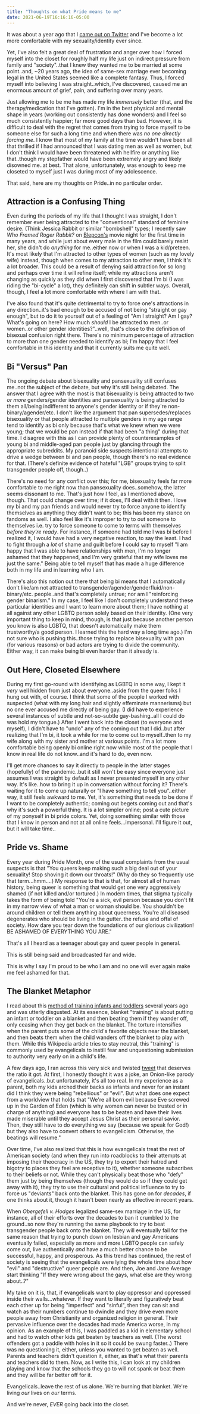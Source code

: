 ```yaml
---
title: "Thoughts on what Pride means to me"
date: 2021-06-19T16:16:16-05:00
---
```


It was about a year ago that I [came out on Twitter](https://twitter.com/ghostnotepony/status/1268374394553991168) and I've become a lot more comfortable with my sexuality/identity ever since.  
<!--more-->

Yet, I've also felt a great deal of frustration and anger over how I forced myself into the closet for roughly half my life just on indirect pressure from family and "society"..that I knew they wanted me to be married at some point..and, ~20 years ago, the idea of same-sex marriage ever becoming legal in the United States seemed like a complete fantasy.  Thus, I forced myself into believing I was straight..which, I've discovered, caused me an enormous amount of grief, pain, and suffering over many years.

Just allowing me to be me has made my life *immensely* better (that, and the therapy/medication that I've gotten).  I'm in the best physical and mental shape in years (working out consistently has done wonders) and I feel so much consistently happier; far more good days than bad.  However, it is difficult to deal with the regret that comes from trying to force myself to be someone else for such a long time and when there was *no one directly forcing me*.  I know that most of my family at the time wouldn't have been all that thrilled if I had announced that I was dating men as well as women, but I don't think I would have been threatened with hellfire or anything like that..though my stepfather would have been extremely angry and likely disowned me..at best.  That alone, unfortunately, was enough to keep me closeted to myself just I was during most of my adolescence.

That said, here are my thoughts on Pride..in no particular order.

## Attraction is a Confusing Thing

Even during the periods of my life that I thought I was straight, I don't remember ever being attracted to the "conventional" standard of feminine desire.  (Think Jessica Rabbit or similar "bombshell" types; I recently saw *Who Framed Roger Rabbit?* on [Blepcon's](https://twitter.com/blepcon) movie night for the first time in many years, and while just about every male in the film could barely resist her, she didn't do *anything* for me..either now or when I was a kid/preteen.  It's most likely that I'm attracted to other types of women (such as my lovely wife) instead, though when comes to my attraction to other men, I think it's a lot broader.  This could be a result of denying said attraction for so long and perhaps over time it will refine itself; while my attractions aren't changing as quickly as they did when I first discovered that I'm bi (I was riding the "bi-cycle" a lot), they definitely can shift in subtler ways.  Overall, though, I feel a lot more comfortable with where I am with that.

I've also found that it's quite detrimental to try to force one's attractions in any direction..it's bad enough to be accused of not being "straight or gay enough", but to do it to yourself out of a feeling of "Am I straight?  Am I gay?  What's going on here?  How much *should* I be attracted to men..or women..or other gender identities?"..well, that's close to the definition of bisexual confusion right there.  There's no minimum percentage of attraction to more than one gender needed to identify as bi; I'm happy that I feel comfortable in this identity and that it currently suits me quite well.

## Bi "Versus" Pan

The ongoing debate about bisexuality and pansexuality still confuses me..not the subject of the debate, but why it's still being debated.  The answer that I agree with the most is that bisexuality is being attracted to two *or more* genders/gender identities and pansexuality is being attracted to them all/being indifferent to anyone's gender identity or if they're non-binary/agender/etc.  I don't like the argument that pan supersedes/replaces bisexuality or that people attracted to multiple genders in my age range tend to identify as bi only because that's what we knew when we were young; that we would be pan instead if that had been "a thing" during that time.  I disagree with this as I can provide plenty of counterexamples of young bi and middle-aged pan people just by glancing through the appropriate subreddits.  My paranoid side suspects intentional attempts to drive a wedge between bi and pan people, though there's no real evidence for that.  (There's definite evidence of hateful "LGB" groups trying to split transgender people off, though..)

There's no need for any conflict over this; for me, bisexuality feels far more comfortable to me right now than pansexuality does..somehow, the latter seems dissonant to me.  That's just how I feel, as I mentioned above, though.  That could change over time; if it does, I'll deal with it then.  I love my bi and my pan friends and would never try to force anyone to identify themselves as anything they didn't want to be; this has been my stance on fandoms as well.  I also feel like it's improper to try to out someone to themselves i.e. try to force someone to come to terms with themselves *before they're ready*.  For instance, if someone had told me I was bi before I realized it, I would have had a very negative reaction, to say the least.  I had to fight through a *lot* of shame and guilt before I could say to myself "I am happy that I was able to have relationships with men, I'm no longer ashamed that they happened, and I'm very grateful that my wife loves me just the same."  Being able to tell myself that has made a huge difference both in my life and in learning who I am.  

There's also this notion out there that being bi means that I automatically don't like/am not attracted to transgender/agender/genderfluid/non-binary/etc. people..and that's completely untrue; nor am I "reinforcing gender binarism."  In my case, I feel like I don't completely understand these particular identities and I want to learn more about them; I have nothing at all against any other LGBTQ person solely based on their identity.  (One very important thing to keep in mind, though, is that just because another person you know is also LGBTQ, that doesn't automatically make them trustworthy/a good person.  I learned this the hard way a long time ago.)  I'm not sure who is pushing this..those trying to replace bisexuality with pan (for various reasons) or bad actors are trying to divide the community.  Either way, it can make being bi even harder than it already is.

## Out Here, Closeted Elsewhere

During my first go-round with identifying as LGBTQ in some way, I kept it *very* well hidden from just about everyone..aside from the queer folks I hung out with, of course.  I think that some of the people I worked with suspected (what with my long hair and slightly effeminate mannerisms) but no one ever accused me directly of being gay.  (I did have to experience several instances of subtle and not-so-subtle gay-bashing..all I could do was hold my tongue.)  After I went back into the closet (to everyone and myself), I didn't have to "undo" any of the coming out that I did..but after realizing that I'm bi, it took a while for me to come out to myself..then to my wife along with my sister and mother at various points.  I'm a lot more comfortable being openly bi online right now while most of the people that I know in real life do not know..and it's hard to do, even now.

I'll get more chances to say it directly to people in the latter stages (hopefully) of the pandemic..but it still won't be easy since everyone just assumes I was straight by default as I never presented myself in any other way.  It's like..how to bring it up in conversation without forcing it?  There's waiting for it to come up naturally or "I have something to tell you"..either way, it still feels awkward to me.  Yet, it's something that needs to be done if I want to be completely authentic; coming out begets coming out and that's why it's such a powerful thing.  It is a lot simpler online; post a cute picture of my ponyself in bi pride colors.  Yet, doing something similar with those that I know in person and not at all online feels...impersonal.  I'll figure it out, but it will take time..

## Pride vs. Shame

Every year during Pride Month, one of the usual complaints from the usual suspects is that "You queers keep making such a big deal out of your sexuality!  Stop shoving it down our throats!" (Why do they so frequently use that term...hmm....)  My response to that is that, for almost all of human history, being queer is something that would get one very aggressively shamed (if not killed and/or tortured.)  In modern times, that stigma typically takes the form of being told "You're a sick, evil person because you don't fit in my narrow view of what a man or woman should be.  You shouldn't be around children or tell them anything about queerness.  You're all diseased degenerates who should be living in the gutter..the refuse and offal of society.  How dare you tear down the foundations of our glorious civilization!  BE ASHAMED OF EVERYTHING YOU ARE."

That's all I heard as a teenager about gay and queer people in general.

This is still being said and broadcasted far and wide.

This is why I say I'm proud to be who I am and no one will ever again make me feel ashamed for that.

## The Blanket Metaphor
I read about this [method of training infants and toddlers](https://en.wikipedia.org/wiki/Blanket_training) several years ago and was utterly disgusted.  At its essence, blanket "training" is about putting an infant or toddler on a blanket and then beating them if they wander off, only ceasing when they get back on the blanket.  The torture intensifies when the parent puts some of the child's favorite objects near the blanket, and then beats them when the child wanders off the blanket to play with them.   While this Wikipedia article tries to stay neutral, this "training" is commonly used by evangelicals to instill fear and unquestioning submission to authority very early on in a child's life.

A few days ago, I ran across this very sick and twisted [tweet](https://twitter.com/RayComfort/status/1402340405115502599?s=20) that deserves the ratio it got.  At first, I honestly thought it was a joke, an Onion-like parody of evangelicals..but unfortunately, it's all too real.  In my experience as a parent, both my kids arched their backs as infants and never for an instant did I think they were being "rebellious" or "evil".  But what does one expect from a worldview that holds that "We're all born evil because Eve screwed up in the Garden of Eden (which is why women can never be trusted or in charge of anything) and everyone has to be beaten and have their lives made miserable until they accept Jesus Christ as their personal savior.  Then, they still have to do everything we say (because we speak for God!) but they also have to convert others to evangelicism.  Otherwise, the beatings will resume."

Over time, I've also realized that this is how evangelicals treat the rest of American society (and when they run into roadblocks to their attempts at imposing their theocracy in the US, they try to export their hatred and bigotry to places they feel are receptive to it), whether someone subscribes to their beliefs or not.  While they can't physically beat those who "defy" them just by being themselves (though they would do so if they could get away with it), they try to use their cultural and political influence to try to force us "deviants" back onto the blanket.  This has gone on for *decades*, if one thinks about it, though it hasn't been nearly as effective in recent years.

When *Obergefell v. Hodges* legalized same-sex marriage in the US, for instance, all of their efforts over the decades to ban it crumbled to the ground..so now they're running the same playbook to try to beat transgender people back onto the blanket.  They will eventually fail for the same reason that trying to punch down on lesbian and gay Americans eventually failed, especially as more and more LGBTQ people can safely come out, live authentically *and* have a much better chance to be successful, happy, and prosperous.  As this trend has continued, the rest of society is seeing that the evangelicals were lying the whole time about how "evil" and "destructive" queer people are.  And then, Joe and Jane Average start thinking "If they were wrong about the gays, what else are they wrong about..?"

My take on it is, that, if evangelicals want to play oppressor and oppressed inside their walls...whatever.  If they want to literally and figuratively beat each other up for being "imperfect" and "sinful", then they can sit and watch as their numbers continue to dwindle and they drive even more people away from Christianity and organized religion in general.  Their pervasive influence over the decades had made America worse, in my opinion.  As an example of this, I was paddled as a kid in elementary school and had to watch other kids get beaten by teachers as well.  (The worst offenders got a paddle with holes in it so it could be swung faster..)  There was no questioning it, either, unless you wanted to get beaten as well.  Parents and teachers didn't question it, either, as that's what their parents and teachers did to them.  Now, as I write this, I can look at my children playing and know that the schools they go to will not spank or beat them and they will be far better off for it.

Evangelicals..leave the rest of us alone.  We're burning that blanket.  We're living *our* lives on *our* terms.

And we're never, *EVER* going back into the closet.
